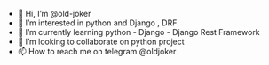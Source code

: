 - 👋 Hi, I’m @old-joker
- 👀 I’m interested in python and Django , DRF
- 🌱 I’m currently learning python - Django - Django Rest Framework
- 💞️ I’m looking to collaborate on python project
- 📫 How to reach me on telegram @oldjoker

<!---
old-joker/old-joker is a ✨ special ✨ repository because its `README.md` (this file) appears on your GitHub profile.
You can click the Preview link to take a look at your changes.
--->
